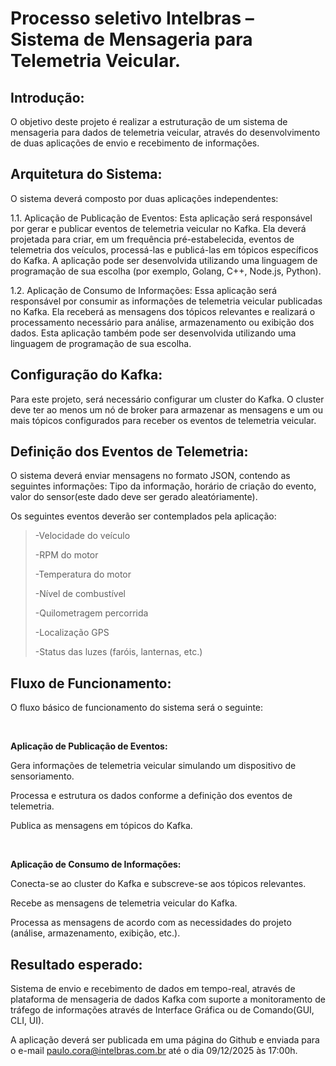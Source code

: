 <h1>Processo seletivo Intelbras – Sistema de Mensageria para Telemetria Veicular.</h1> 

<h2>Introdução:</h2> O objetivo deste projeto é realizar a estruturação de um sistema de mensageria para dados de telemetria veicular, através do desenvolvimento de duas aplicações de envio e recebimento de informações. 

 

<h2>Arquitetura do Sistema:</h2> O sistema deverá composto por duas aplicações independentes: 
 

1.1. Aplicação de Publicação de Eventos: Esta aplicação será responsável por gerar e publicar eventos de telemetria veicular no Kafka. Ela deverá projetada para criar, em um frequência pré-estabelecida, eventos de telemetria dos veículos, processá-las e publicá-las em tópicos específicos do Kafka. A aplicação pode ser desenvolvida utilizando uma linguagem de programação de sua escolha (por exemplo, Golang, C++, Node.js, Python). 
 

1.2. Aplicação de Consumo de Informações: Essa aplicação será responsável por consumir as informações de telemetria veicular publicadas no Kafka. Ela receberá as mensagens dos tópicos relevantes e realizará o processamento necessário para análise, armazenamento ou exibição dos dados. Esta aplicação também pode ser desenvolvida utilizando uma linguagem de programação de sua escolha. 
 

<h2>Configuração do Kafka:</h2> Para este projeto, será necessário configurar um cluster do Kafka. O cluster deve ter ao menos um nó de broker para armazenar as mensagens e um ou mais tópicos configurados para receber os eventos de telemetria veicular. 
 

<h2>Definição dos Eventos de Telemetria: </h2> O sistema deverá enviar mensagens no formato JSON, contendo as seguintes informações: Tipo da informação, horário de criação do evento, valor do sensor(este dado deve ser gerado aleatóriamente). 
 
Os seguintes eventos deverão ser contemplados pela aplicação: 
 
> -Velocidade do veículo 
> 
> -RPM do motor 
> 
> -Temperatura do motor 
> 
> -Nível de combustível  
> 
> -Quilometragem percorrida 
> 
> -Localização GPS 
> 
> -Status das luzes (faróis, lanternas, etc.) 
 
<h2> Fluxo de Funcionamento:</h2>

O fluxo básico de funcionamento do sistema será o seguinte: 

<br/>

<b>Aplicação de Publicação de Eventos: </b>

Gera informações de telemetria veicular simulando um dispositivo de sensoriamento. 

Processa e estrutura os dados conforme a definição dos eventos de telemetria. 

Publica as mensagens em tópicos do Kafka. 

<br/>

 
<b> Aplicação de Consumo de Informações: </b>

Conecta-se ao cluster do Kafka e subscreve-se aos tópicos relevantes. 

Recebe as mensagens de telemetria veicular do Kafka. 

Processa as mensagens de acordo com as necessidades do projeto (análise, armazenamento, exibição, etc.). 


<h2>Resultado esperado: </h2>Sistema de envio e recebimento de dados em tempo-real, através de plataforma de mensageria de dados Kafka com suporte a monitoramento de tráfego de informações através de Interface Gráfica ou de Comando(GUI, CLI, UI). 

 
A aplicação deverá ser publicada em uma página do Github e enviada para o e-mail paulo.cora@intelbras.com.br até o dia 09/12/2025 às 17:00h. 

